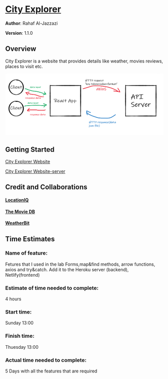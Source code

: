 # [City Explorer](https://610bba0d47fe6cc73b49c564--city-exploror-rahaf.netlify.app/)

**Author**: Rahaf Al-Jazzazi

**Version**: 1.1.0

## Overview
<!-- Provide a high level overview of what this application is and why you are building it, beyond the fact that it's an assignment for this class. (i.e. What's your problem domain?) -->
City Explorer is a website that provides details like weather, movies reviews, places to visit etc.

![TEST](images/api.PNG)


## Getting Started
<!-- What are the steps that a user must take in order to build this app on their own machine and get it running? -->
[City Explorer Website](https://610bba0d47fe6cc73b49c564--city-exploror-rahaf.netlify.app/)

[City Explorer Website-server](https://git.heroku.com/city-explorer-ra.git)

## Credit and Collaborations
<!-- Give credit (and a link) to other people or resources that helped you build this application. -->
#### [LocationIQ](https://locationiq.com/)
#### [The Movie DB](https://www.themoviedb.org/)
#### [WeatherBit](weatherbit.io)

## Time Estimates

### Name of feature:
Fetures that I used in the lab Forms,map&find methods, arrow functions, axios and try&catch.
Add it to the Heroku server (backend), Netlify(frontend)


### Estimate of time needed to complete:
4 hours

### Start time: 
Sunday 13:00
### Finish time: 
Thuesday 13:00 
### Actual time needed to complete:
5 Days with all the features that are required